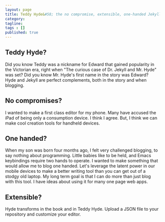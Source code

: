 ```yaml
---
layout: page
title: Teddy Hyde&#58; the no compromise, extensible, one-handed Jekyll blog editor for Android
category: 
tagline: 
tags : [] 
published: true
---
```


## Teddy Hyde?

Did you know Teddy was a nickname for Edward that gained popularity in the Victorian era, right when "The curious case of Dr. Jekyll and Mr. Hyde" was set? Did you know Mr. Hyde's first name in the story was Edward? Hyde and Jekyll are perfect complements, both in the story and when blogging.

## No compromises?

I wanted to make a first class editor for my phone. Many have accused the iPad of being only a consumption device. I think I agree. But, I think we can make cool creation tools for handheld devices.

## One handed?

When my son was born four months ago, I felt very challenged blogging, to say nothing about programming. Little babies like to be held, and Emacs keybindings require two hands to operate. I wanted to make something that would allow me to blog one handed. Let's leverage the latent power in our mobile devices to make a better writing tool than you can get out of a stodgy old laptop. My long term goal is that I can do more than just blog with this tool. I have ideas about using it for many one page web apps.

## Extensible?

Hyde transforms in the book and in Teddy Hyde. Upload a JSON file to your repository and customize your editor.

